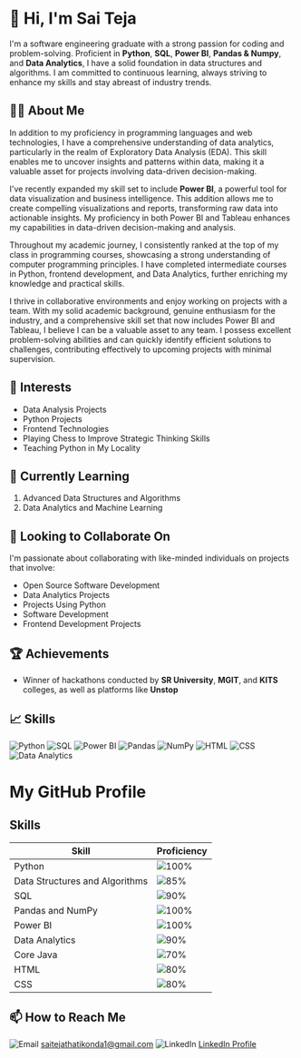 # 👋 Hi, I'm Sai Teja

I'm a software engineering graduate with a strong passion for coding and problem-solving. Proficient in **Python**, **SQL**, **Power BI**, **Pandas & Numpy**, and **Data Analytics**, I have a solid foundation in data structures and algorithms. I am committed to continuous learning, always striving to enhance my skills and stay abreast of industry trends.

## 👨‍💻 About Me

In addition to my proficiency in programming languages and web technologies, I have a comprehensive understanding of data analytics, particularly in the realm of Exploratory Data Analysis (EDA). This skill enables me to uncover insights and patterns within data, making it a valuable asset for projects involving data-driven decision-making.

I've recently expanded my skill set to include **Power BI**, a powerful tool for data visualization and business intelligence. This addition allows me to create compelling visualizations and reports, transforming raw data into actionable insights. My proficiency in both Power BI and Tableau enhances my capabilities in data-driven decision-making and analysis.

Throughout my academic journey, I consistently ranked at the top of my class in programming courses, showcasing a strong understanding of computer programming principles. I have completed intermediate courses in Python, frontend development, and Data Analytics, further enriching my knowledge and practical skills.

I thrive in collaborative environments and enjoy working on projects with a team. With my solid academic background, genuine enthusiasm for the industry, and a comprehensive skill set that now includes Power BI and Tableau, I believe I can be a valuable asset to any team. I possess excellent problem-solving abilities and can quickly identify efficient solutions to challenges, contributing effectively to upcoming projects with minimal supervision.

## 👀 Interests

- Data Analysis Projects
- Python Projects
- Frontend Technologies
- Playing Chess to Improve Strategic Thinking Skills
- Teaching Python in My Locality

## 🌱 Currently Learning

1. Advanced Data Structures and Algorithms
2. Data Analytics and Machine Learning

## 💞️ Looking to Collaborate On

I'm passionate about collaborating with like-minded individuals on projects that involve:
- Open Source Software Development
- Data Analytics Projects
- Projects Using Python
- Software Development
- Frontend Development Projects

## 🏆 Achievements

- Winner of hackathons conducted by **SR University**, **MGIT**, and **KITS** colleges, as well as platforms like **Unstop**

## 📈 Skills

![Python](https://img.shields.io/badge/-Python-3776AB?logo=python&logoColor=white&style=flat)
![SQL](https://img.shields.io/badge/-SQL-4479A1?logo=postgresql&logoColor=white&style=flat)
![Power BI](https://img.shields.io/badge/-Power%20BI-F2C811?logo=power-bi&logoColor=black&style=flat)
![Pandas](https://img.shields.io/badge/-Pandas-150458?logo=pandas&logoColor=white&style=flat)
![NumPy](https://img.shields.io/badge/-NumPy-013243?logo=numpy&logoColor=white&style=flat)
![HTML](https://img.shields.io/badge/-HTML5-E34F26?logo=html5&logoColor=white&style=flat)
![CSS](https://img.shields.io/badge/-CSS3-1572B6?logo=css3&logoColor=white&style=flat)
![Data Analytics](https://img.shields.io/badge/-Data%20Analytics-FF6F61?logoColor=white&style=flat)

# My GitHub Profile

## Skills
| Skill                      | Proficiency     |
|----------------------------|-----------------|
| Python                     | ![100%](https://progress-bar.dev/100) |
| Data Structures and Algorithms | ![85%](https://progress-bar.dev/85) |
| SQL                        | ![90%](https://progress-bar.dev/90) |
| Pandas and NumPy           | ![100%](https://progress-bar.dev/100) |
| Power BI                   | ![100%](https://progress-bar.dev/100) |
| Data Analytics             | ![90%](https://progress-bar.dev/90) |
| Core Java                  | ![70%](https://progress-bar.dev/70) |
| HTML                       | ![80%](https://progress-bar.dev/80) |
| CSS                        | ![80%](https://progress-bar.dev/80) |

## 📫 How to Reach Me

![Email](https://img.shields.io/badge/Email-D14836?logo=gmail&logoColor=white&style=flat) saitejathatikonda1@gmail.com
![LinkedIn](https://img.shields.io/badge/LinkedIn-0077B5?logo=linkedin&logoColor=white&style=flat) [LinkedIn Profile](https://www.linkedin.com/in/sai-teja-thatikonda-876188235)

<!---
28sai/28sai is a ✨ special ✨ repository because its `README.md` (this file) appears on your GitHub profile.
You can click the Preview link to take a look at your changes.
--->
